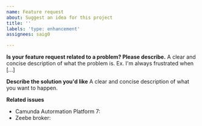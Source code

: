 ```yaml
---
name: Feature request
about: Suggest an idea for this project
title: ''
labels: 'type: enhancement'
assignees: saig0

---
```


**Is your feature request related to a problem? Please describe.**
A clear and concise description of what the problem is. Ex. I'm always frustrated when [...]

**Describe the solution you'd like**
A clear and concise description of what you want to happen.

**Related issues**

* Camunda Autormation Platform 7: <!-- link the issue: https://jira.camunda.com/browse/CAM- -->
* Zeebe broker: <!-- link the issue: https://github.com/zeebe-io/zeebe/issues# -->
